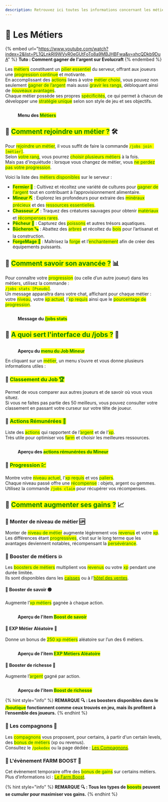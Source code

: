 ```yaml
---
description: Retrouvez ici toutes les informations concernant les métiers
---
```


# 👷 Les Métiers

{% embed url="https://www.youtube.com/watch?index=2&list=PL1QLnkRl9WVyR0eGUtFoTo8a9MBJHBFwa&v=xhcQDkb9DuA" %}
**Tuto : Comment gagner de l'argent sur Evolucraft**
{% endembed %}

Les <mark style="color:green;">métiers</mark> constituent un <mark style="color:green;">pilier essentiel</mark> du serveur, offrant aux joueurs une <mark style="color:green;">progression continue</mark> et motivante.  
En accomplissant des <mark style="color:green;">actions</mark> liées à votre <mark style="color:green;">métier choisi</mark>, vous pouvez non seulement <mark style="color:green;">gagner de l’argent</mark> mais aussi <mark style="color:green;">gravir les rangs</mark>, débloquant ainsi de <mark style="color:green;">nouveaux avantages</mark>.  
Chaque métier possède ses propres <mark style="color:green;">spécificités</mark>, ce qui permet à chacun de développer une <mark style="color:green;">stratégie unique</mark> selon son style de jeu et ses objectifs.  

<figure><img src="../.gitbook/assets/Jobs/InterfaceJobs.png" alt=""><figcaption><p><strong>Menu des <mark style="color:green;">Métiers</mark></strong></p></figcaption></figure>

## 💠 **<mark style="color:green;">Comment rejoindre un métier ?</mark> 🛠️**

Pour <mark style="color:green;">rejoindre un métier</mark>, il vous suffit de faire la commande <mark style="color:green;">`/jobs join [métier]`</mark>.  
Selon <mark style="color:green;">votre rang</mark>, vous pourrez <mark style="color:green;">choisir plusieurs métiers</mark> à la fois.  
Mais pas d'inquiétude : lorsque vous changez de métier, vous <mark style="color:green;">ne perdez pas votre progression</mark>.  

Voici la liste des <mark style="color:green;">métiers disponibles</mark> sur le serveur :  

* <mark style="color:green;">**Fermier 🌾**</mark> : Cultivez et récoltez une variété de cultures pour <mark style="color:green;">gagner de l'argent</mark> tout en contribuant à l’approvisionnement alimentaire.  
* <mark style="color:green;">**Mineur ⛏️**</mark> : Explorez les profondeurs pour extraire des <mark style="color:green;">minéraux précieux</mark> et des <mark style="color:green;">ressources essentielles</mark>.  
* <mark style="color:green;">**Chasseur 🗡️**</mark> : Traquez des créatures sauvages pour obtenir <mark style="color:green;">matériaux</mark> et <mark style="color:green;">récompenses rares</mark>.  
* <mark style="color:green;">**Pêcheur 🎣**</mark> : Capturez des <mark style="color:green;">poissons</mark> et autres trésors aquatiques.  
* <mark style="color:green;">**Bûcheron 🪚**</mark> : Abattez des <mark style="color:green;">arbres</mark> et récoltez du <mark style="color:green;">bois</mark> pour l’artisanat et la construction.  
* <mark style="color:green;">**ForgeMage 📖**</mark> : Maîtrisez la <mark style="color:green;">forge</mark> et l’<mark style="color:green;">enchantement</mark> afin de créer des équipements puissants.  

## 💠 **<mark style="color:green;">Comment savoir son avancée ?</mark> 📊**

Pour connaître votre <mark style="color:green;">progression</mark> (ou celle d’un autre joueur) dans les métiers, utilisez la commande :  
<mark style="color:green;">`/jobs stats [Pseudo]`</mark>.  
Un message apparaîtra dans votre chat, affichant pour chaque métier : votre <mark style="color:green;">niveau</mark>, votre <mark style="color:green;">xp actuel</mark>, l’<mark style="color:green;">xp requis</mark> ainsi que le <mark style="color:green;">pourcentage de progression</mark>.  

<figure><img src="../.gitbook/assets/Jobs/JobsStats.png" alt=""><figcaption><p><strong>Message du <mark style="color:green;">/jobs stats</mark></strong></p></figcaption></figure>

## 💠 **<mark style="color:green;">A quoi sert l'interface du /jobs ?</mark> 🤨**

<figure><img src="../.gitbook/assets/Jobs/JobsSelect.png" alt=""><figcaption><p><strong>Aperçu du <mark style="color:green;">menu du Job Mineur</mark></strong></p></figcaption></figure>

En cliquant sur un <mark style="color:green;">métier</mark>, un menu s’ouvre et vous donne plusieurs informations utiles :  

### 🔸 <mark style="color:green;">**Classement du Job 🏆**</mark>  
Permet de vous comparer aux autres joueurs et de savoir où vous vous situez.  
Si vous ne faites pas partie des 50 meilleurs, vous pouvez consulter votre classement en passant votre curseur sur votre tête de joueur.  

### 🔸 <mark style="color:green;">**Actions Rémunérées 💱**</mark>  
Liste des <mark style="color:green;">actions</mark> qui rapportent de l’<mark style="color:green;">argent</mark> et de l’<mark style="color:green;">xp</mark>.  
Très utile pour optimiser vos <mark style="color:green;">farm</mark> et choisir les meilleures ressources.  

<figure><img src="../.gitbook/assets/Jobs/JobsAction.png" alt=""><figcaption><p><strong>Aperçu des <mark style="color:green;">actions rémunérées du Mineur</mark></strong></p></figcaption></figure>

### 🔸 <mark style="color:green;">**Progression 💹**</mark>  
Montre votre <mark style="color:green;">niveau actuel</mark>, l’<mark style="color:green;">xp requis</mark> et vos <mark style="color:green;">paliers</mark>.  
Chaque niveau passé offre une <mark style="color:green;">récompense</mark> : objets, argent ou gemmes.  
Utilisez la commande <mark style="color:green;">`/jobs claim`</mark> pour récupérer vos récompenses.  

## 💠 **<mark style="color:green;">Comment augmenter ses gains ?</mark> 📈**

### 🔸 Monter de niveau de métier 🆙  
Monter de <mark style="color:green;">niveau de métier</mark> augmente légèrement vos <mark style="color:green;">revenus</mark> et votre <mark style="color:green;">xp</mark>.  
Les différences étant <mark style="color:green;">progressives</mark>, c’est sur le long terme que les avantages deviennent notables, récompensant la <mark style="color:green;">persévérance</mark>.  

### 🔸 Booster de métiers 💥  
Les <mark style="color:green;">boosters de métiers</mark> multiplient vos <mark style="color:green;">revenus</mark> ou votre <mark style="color:green;">xp</mark> pendant une durée limitée.  
Ils sont disponibles dans les [<mark style="color:green;">caisses</mark>](https://wiki.evolucraft.fr/le-gameplay/les-caisses) ou à l’[<mark style="color:green;">hôtel des ventes</mark>](https://wiki.evolucraft.fr/le-gameplay/le-commerce#hotel-des-ventes).  

#### 🔷 Booster de savoir 🟢  
Augmente l’<mark style="color:green;">xp métiers</mark> gagnée à chaque action.
<figure><img src="../.gitbook/assets/Jobs/BoostSavoir.png" alt=""><figcaption><p><strong>Aperçu de l'item <mark style="color:green;">Boost de savoir</mark></strong></p></figcaption></figure>

#### 🔷 EXP Métier Aléatoire 🎰  
Donne un bonus de <mark style="color:green;">250 xp métiers</mark> aléatoire sur l’un des 6 métiers.
<figure><img src="../.gitbook/assets/Jobs/EXPMétier.png" alt=""><figcaption><p><strong>Aperçu de l'item <mark style="color:green;">EXP Métiers Aléatoire</mark></strong></p></figcaption></figure>

#### 🔷 Booster de richesse 💸  
Augmente l’<mark style="color:green;">argent</mark> gagné par action.
<figure><img src="../.gitbook/assets/Jobs/BoostRichesse.png" alt=""><figcaption><p><strong>Aperçu de l'item <mark style="color:green;">Boost de richesse</mark></strong></p></figcaption></figure>  

{% hint style="info" %}
**REMARQUE 🔍 : Les boosters disponibles dans le <mark style="color:green;">/boutique</mark> fonctionnent comme ceux trouvés en jeu, mais ils profitent à l’ensemble des joueurs.**
{% endhint %}

### 🔸 Les compagnons 🐾  
Les <mark style="color:green;">compagnons</mark> vous proposent, pour certains, à partir d'un certain levels, des <mark style="color:green;">bonus de métiers</mark> (xp ou revenus).  
Consultez le <mark style="color:green;">`/pokedex`</mark> ou la page dédiée : [<mark style="color:green;">Les Compagnons</mark>](https://wiki.evolucraft.fr/le-gameplay/les-compagnon).  

### 🔸 L'évènement FARM BOOST 💱  
Cet évènement temporaire offre des <mark style="color:green;">bonus de gains</mark> sur certains métiers.  
Plus d’informations ici : [<mark style="color:green;">Le Farm Boost</mark>](https://wiki.evolucraft.fr/le-gameplay/les-evenements#farm-boost).  

{% hint style="info" %}
**REMARQUE 🔍 : Tous les types de <mark style="color:green;">boosts</mark> peuvent se cumuler pour maximiser vos gains.**
{% endhint %}
